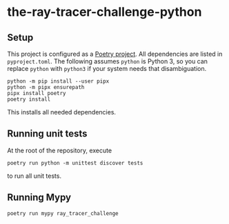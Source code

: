 # the-ray-tracer-challenge-python
 
## Setup

This project is configured as a [Poetry project](https://python-poetry.org/). All dependencies are listed in `pyproject.toml`. The following assumes `python` is Python 3, so you can replace `python` with `python3` if your system needs that disambiguation.

```
python -m pip install --user pipx
python -m pipx ensurepath
pipx install poetry
poetry install
```

This installs all needed dependencies.

## Running unit tests

At the root of the repository, execute

```
poetry run python -m unittest discover tests
```

to run all unit tests.

## Running Mypy

```
poetry run mypy ray_tracer_challenge
```
